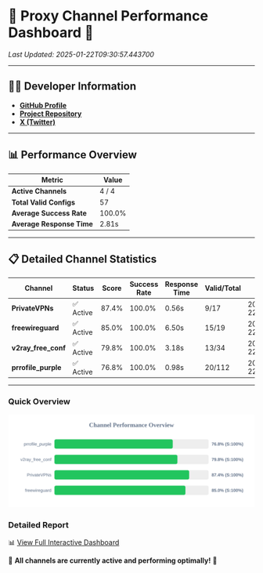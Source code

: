 # 🌟 Proxy Channel Performance Dashboard 🌟

_Last Updated: 2025-01-22T09:30:57.443700_

---

## 👩‍💻 Developer Information

- **[GitHub Profile](https://github.com/4n0nymou3)**  
- **[Project Repository](https://github.com/4n0nymou3/multi-proxy-config-fetcher)**  
- **[X (Twitter)](https://x.com/4n0nymou3)**  

---

## 📊 Performance Overview

| Metric                | Value       |
|-----------------------|-------------|
| **Active Channels**   | 4 / 4       |
| **Total Valid Configs** | 57          |
| **Average Success Rate** | 100.0%      |
| **Average Response Time** | 2.81s       |

---

## 📋 Detailed Channel Statistics

| Channel          | Status     | Score  | Success Rate | Response Time | Valid/Total | Last Success               |
|------------------|------------|--------|--------------|---------------|-------------|----------------------------|
| **PrivateVPNs**  | ✅ Active  | 87.4%  | 100.0% | 0.56s         | 9/17       | 2025-01-22T09:30:50.914240 |
| **freewireguard**  | ✅ Active  | 85.0%  | 100.0% | 6.50s         | 15/19       | 2025-01-22T09:30:57.441879 |
| **v2ray_free_conf**  | ✅ Active  | 79.8%  | 100.0% | 3.18s         | 13/34       | 2025-01-22T09:30:50.319949 |
| **prrofile_purple**  | ✅ Active  | 76.8%  | 100.0% | 0.98s         | 20/112       | 2025-01-22T09:30:47.100742 |

---

### Quick Overview
<div align="center">
  <a href="https://raw.githubusercontent.com/nullluser/NullRepo/refs/heads/main/assets/channel_stats_chart.svg">
    <img src="https://raw.githubusercontent.com/nullluser/NullRepo/refs/heads/main/assets/channel_stats_chart.svg" alt="Source Performance Statistics" width="800">
  </a>
</div>

### Detailed Report
📊 [View Full Interactive Dashboard](https://htmlpreview.github.io/?https://github.com/nullluser/NullRepo/blob/main/assets/performance_report.html)

🎉 **All channels are currently active and performing optimally!** 🎉
